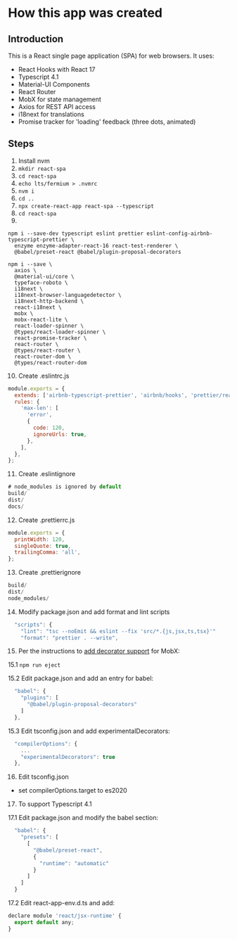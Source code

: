 # How this app was created

## Introduction

This is a React single page application (SPA) for web browsers. It uses:

- React Hooks with React 17
- Typescript 4.1
- Material-UI Components
- React Router
- MobX for state management
- Axios for REST API access
- i18next for translations
- Promise tracker for 'loading' feedback (three dots, animated)

## Steps

1. Install nvm
2. `mkdir react-spa`
3. `cd react-spa`
4. `echo lts/fermium > .nvmrc`
5. `nvm i`
6. `cd ..`
7. `npx create-react-app react-spa --typescript`
8. `cd react-spa`
9.

```shell
npm i --save-dev typescript eslint prettier eslint-config-airbnb-typescript-prettier \
  enzyme enzyme-adapter-react-16 react-test-renderer \
  @babel/preset-react @babel/plugin-proposal-decorators

npm i --save \
  axios \
  @material-ui/core \
  typeface-roboto \
  i18next \
  i18next-browser-languagedetector \
  i18next-http-backend \
  react-i18next \
  mobx \
  mobx-react-lite \
  react-loader-spinner \
  @types/react-loader-spinner \
  react-promise-tracker \
  react-router \
  @types/react-router \
  react-router-dom \
  @types/react-router-dom
```

10. Create .eslintrc.js

```js
module.exports = {
  extends: ['airbnb-typescript-prettier', 'airbnb/hooks', 'prettier/react', 'react-app/jest'],
  rules: {
    'max-len': [
      'error',
      {
        code: 120,
        ignoreUrls: true,
      },
    ],
  },
};
```

11. Create .eslintignore

```js
# node_modules is ignored by default
build/
dist/
docs/
```

12. Create .prettierrc.js

```js
module.exports = {
  printWidth: 120,
  singleQuote: true,
  trailingComma: 'all',
};
```

13. Create .prettierignore

```js
build/
dist/
node_modules/
```

14. Modify package.json and add format and lint scripts

```js
  "scripts": {
    "lint": "tsc --noEmit && eslint --fix 'src/*.{js,jsx,ts,tsx}'"
    "format": "prettier . --write",
```

15. Per the instructions to [add decorator support](https://www.robinwieruch.de/create-react-app-mobx-decorators) for MobX:

15.1 `npm run eject`

15.2 Edit package.json and add an entry for babel:

```js
  "babel": {
    "plugins": [
      "@babel/plugin-proposal-decorators"
    ]
  },
```

15.3 Edit tsconfig.json and add experimentalDecorators:

```js
  "compilerOptions": {
    ...
    "experimentalDecorators": true
  },
```

16. Edit tsconfig.json

- set compilerOptions.target to es2020

17. To support Typescript 4.1

17.1 Edit package.json and modify the babel section:

```js
  "babel": {
    "presets": [
      [
        "@babel/preset-react",
        {
          "runtime": "automatic"
        }
      ]
    ]
  }
```

17.2 Edit react-app-env.d.ts and add:

```js
declare module 'react/jsx-runtime' {
  export default any;
}
```
